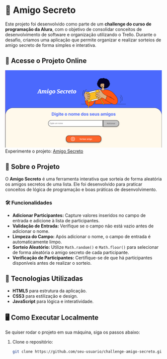 # 🎉 Amigo Secreto

Este projeto foi desenvolvido como parte de um **challenge do curso de programação da Alura**, com o objetivo de consolidar conceitos de desenvolvimento de software e organização utilizando o Trello. Durante o desafio, criamos uma aplicação que permite organizar e realizar sorteios de amigo secreto de forma simples e interativa.

## 🔗 Acesse o Projeto Online

![Preview do Projeto](https://github.com/SousaPHP/challenge-amigo-secreto_pt/blob/main/assets/img.png)
Experimente o projeto: [Amigo Secreto](https://sousaphp.github.io/challenge-amigo-secreto_pt/)

## 📖 Sobre o Projeto

O **Amigo Secreto** é uma ferramenta interativa que sorteia de forma aleatória os amigos secretos de uma lista. Ele foi desenvolvido para praticar conceitos de lógica de programação e boas práticas de desenvolvimento.

### 🛠️ Funcionalidades

- **Adicionar Participantes:** Capture valores inseridos no campo de entrada e adicione à lista de participantes.
- **Validação de Entrada:** Verifique se o campo não está vazio antes de adicionar o nome.
- **Limpeza do Campo:** Após adicionar o nome, o campo de entrada é automaticamente limpo.
- **Sorteio Aleatório:** Utilize `Math.random()` e `Math.floor()` para selecionar de forma aleatória o amigo secreto de cada participante.
- **Verificação de Participantes:** Certifique-se de que há participantes disponíveis antes de realizar o sorteio.

## 🚀 Tecnologias Utilizadas

- **HTML5** para estrutura da aplicação.
- **CSS3** para estilização e design.
- **JavaScript** para lógica e interatividade.

## 🖥️ Como Executar Localmente

Se quiser rodar o projeto em sua máquina, siga os passos abaixo:

1. Clone o repositório:
   ```bash
   git clone https://github.com/seu-usuario/challenge-amigo-secreto.git
